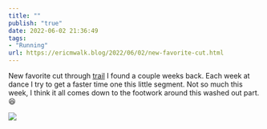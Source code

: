 ```yaml
---
title: ""
publish: "true"
date: 2022-06-02 21:36:49
tags:
- "Running"
url: https://ericmwalk.blog/2022/06/02/new-favorite-cut.html
---
```

New favorite cut through [trail](http://www.strava.com/activities/7245538633) I found a couple weeks back. Each week at dance I try to get a faster time one this little segment. Not so much this week, I think it all comes down to the footwork around this washed out part. 😆

![](https://ericmwalk.blog/uploads/2022/dc0ddecb74.jpg)